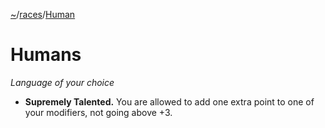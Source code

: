 [~](README.md)/[races](races/README.md)/[Human](Human.md)
# Humans
*Language of your choice*

- **Supremely Talented.** You are allowed to add one extra point to one of your modifiers, not going above +3.
